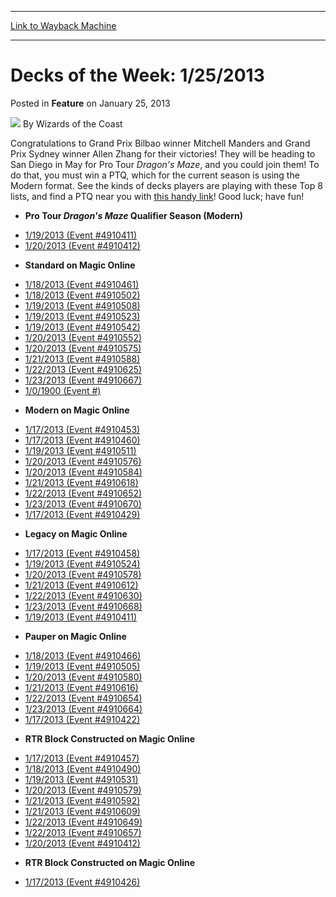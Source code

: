 
---
[Link to Wayback Machine](https://web.archive.org/web/20220126120709/https://magic.wizards.com/en/articles/archive/feature/decks-week-1252013-2013-01-25)

[_metadata_:wayback_url]:- "https://magic.wizards.com/en/articles/archive/feature/decks-week-1252013-2013-01-25"
[_metadata_:wayback_raw_url]:- "https://web.archive.org/web/20220126120709id_/https://magic.wizards.com/en/articles/archive/feature/decks-week-1252013-2013-01-25"
[_metadata_:wayback_capture_timestamp]:- "2022-01-26 12:07:09+00:00"
[_metadata_:description]:- "Congratulations to Grand Prix Bilbao winner Mitchell Manders and Grand Prix Sydney winner Allen Zhang for their victories! They will be heading to San Diego in May for Pro Tour Dragon's Maze, and you could join them! To do that, you must win a PTQ, which for the current season is using the Modern format. See the kinds of decks players are playing with these Top 8 lists, and"
[_metadata_:generator]:- "Drupal 7 (http://drupal.org)"
[_metadata_:publish_date]:- "2013-01-25"
---


Decks of the Week: 1/25/2013
============================



 Posted in **Feature**
 on January 25, 2013 






![](https://media.magic.wizards.com/styles/auth_small/public/images/person/wizards_author.jpg)
By Wizards of the Coast












Congratulations to Grand Prix Bilbao winner Mitchell Manders and Grand Prix Sydney winner Allen Zhang for their victories! They will be heading to San Diego in May for Pro Tour *Dragon's Maze*, and you could join them! To do that, you must win a PTQ, which for the current season is using the Modern format. See the kinds of decks players are playing with these Top 8 lists, and find a PTQ near you with [this handy link](http://www.wizards.com/Magic/TCG/Events.aspx?x=mtg/event/protour/qualifierlist#dgm)! Good luck; have fun! 

* **Pro Tour *Dragon's Maze* Qualifier Season (Modern)**
+ [1/19/2013 (Event #4910411)](http://archive.wizards.com/Magic/Digital/MagicOnlineTourn.aspx?x=mtg/digital/magiconline/tourn/4910411)
+ [1/20/2013 (Event #4910412)](http://archive.wizards.com/Magic/Digital/MagicOnlineTourn.aspx?x=mtg/digital/magiconline/tourn/4910412)
* **Standard on Magic Online**
+ [1/18/2013 (Event #4910461)](http://archive.wizards.com/Magic/Digital/MagicOnlineTourn.aspx?x=mtg/digital/magiconline/tourn/4910461)
+ [1/18/2013 (Event #4910502)](http://archive.wizards.com/Magic/Digital/MagicOnlineTourn.aspx?x=mtg/digital/magiconline/tourn/4910502)
+ [1/19/2013 (Event #4910508)](http://archive.wizards.com/Magic/Digital/MagicOnlineTourn.aspx?x=mtg/digital/magiconline/tourn/4910508)
+ [1/19/2013 (Event #4910523)](http://archive.wizards.com/Magic/Digital/MagicOnlineTourn.aspx?x=mtg/digital/magiconline/tourn/4910523)
+ [1/19/2013 (Event #4910542)](http://archive.wizards.com/Magic/Digital/MagicOnlineTourn.aspx?x=mtg/digital/magiconline/tourn/4910542)
+ [1/20/2013 (Event #4910552)](http://archive.wizards.com/Magic/Digital/MagicOnlineTourn.aspx?x=mtg/digital/magiconline/tourn/4910552)
+ [1/20/2013 (Event #4910575)](http://archive.wizards.com/Magic/Digital/MagicOnlineTourn.aspx?x=mtg/digital/magiconline/tourn/4910575)
+ [1/21/2013 (Event #4910588)](http://archive.wizards.com/Magic/Digital/MagicOnlineTourn.aspx?x=mtg/digital/magiconline/tourn/4910588)
+ [1/22/2013 (Event #4910625)](http://archive.wizards.com/Magic/Digital/MagicOnlineTourn.aspx?x=mtg/digital/magiconline/tourn/4910625)
+ [1/23/2013 (Event #4910667)](http://archive.wizards.com/Magic/Digital/MagicOnlineTourn.aspx?x=mtg/digital/magiconline/tourn/4910667)
+ [1/0/1900 (Event #)](http://archive.wizards.com/Magic/Digital/MagicOnlineTourn.aspx?x=mtg/digital/magiconline/tourn/)
* **Modern on Magic Online**
+ [1/17/2013 (Event #4910453)](http://archive.wizards.com/Magic/Digital/MagicOnlineTourn.aspx?x=mtg/digital/magiconline/tourn/4910453)
+ [1/17/2013 (Event #4910460)](http://archive.wizards.com/Magic/Digital/MagicOnlineTourn.aspx?x=mtg/digital/magiconline/tourn/4910460)
+ [1/19/2013 (Event #4910511)](http://archive.wizards.com/Magic/Digital/MagicOnlineTourn.aspx?x=mtg/digital/magiconline/tourn/4910511)
+ [1/20/2013 (Event #4910576)](http://archive.wizards.com/Magic/Digital/MagicOnlineTourn.aspx?x=mtg/digital/magiconline/tourn/4910576)
+ [1/20/2013 (Event #4910584)](http://archive.wizards.com/Magic/Digital/MagicOnlineTourn.aspx?x=mtg/digital/magiconline/tourn/4910584)
+ [1/21/2013 (Event #4910618)](http://archive.wizards.com/Magic/Digital/MagicOnlineTourn.aspx?x=mtg/digital/magiconline/tourn/4910618)
+ [1/22/2013 (Event #4910652)](http://archive.wizards.com/Magic/Digital/MagicOnlineTourn.aspx?x=mtg/digital/magiconline/tourn/4910652)
+ [1/23/2013 (Event #4910670)](http://archive.wizards.com/Magic/Digital/MagicOnlineTourn.aspx?x=mtg/digital/magiconline/tourn/4910670)
+ [1/17/2013 (Event #4910429)](http://archive.wizards.com/Magic/Digital/MagicOnlineTourn.aspx?x=mtg/digital/magiconline/tourn/4910429)
* **Legacy on Magic Online**
+ [1/17/2013 (Event #4910458)](http://archive.wizards.com/Magic/Digital/MagicOnlineTourn.aspx?x=mtg/digital/magiconline/tourn/4910458)
+ [1/19/2013 (Event #4910524)](http://archive.wizards.com/Magic/Digital/MagicOnlineTourn.aspx?x=mtg/digital/magiconline/tourn/4910524)
+ [1/20/2013 (Event #4910578)](http://archive.wizards.com/Magic/Digital/MagicOnlineTourn.aspx?x=mtg/digital/magiconline/tourn/4910578)
+ [1/21/2013 (Event #4910612)](http://archive.wizards.com/Magic/Digital/MagicOnlineTourn.aspx?x=mtg/digital/magiconline/tourn/4910612)
+ [1/22/2013 (Event #4910630)](http://archive.wizards.com/Magic/Digital/MagicOnlineTourn.aspx?x=mtg/digital/magiconline/tourn/4910630)
+ [1/23/2013 (Event #4910668)](http://archive.wizards.com/Magic/Digital/MagicOnlineTourn.aspx?x=mtg/digital/magiconline/tourn/4910668)
+ [1/19/2013 (Event #4910411)](http://archive.wizards.com/Magic/Digital/MagicOnlineTourn.aspx?x=mtg/digital/magiconline/tourn/4910411)
* **Pauper on Magic Online**
+ [1/18/2013 (Event #4910466)](http://archive.wizards.com/Magic/Digital/MagicOnlineTourn.aspx?x=mtg/digital/magiconline/tourn/4910466)
+ [1/19/2013 (Event #4910505)](http://archive.wizards.com/Magic/Digital/MagicOnlineTourn.aspx?x=mtg/digital/magiconline/tourn/4910505)
+ [1/20/2013 (Event #4910580)](http://archive.wizards.com/Magic/Digital/MagicOnlineTourn.aspx?x=mtg/digital/magiconline/tourn/4910580)
+ [1/21/2013 (Event #4910616)](http://archive.wizards.com/Magic/Digital/MagicOnlineTourn.aspx?x=mtg/digital/magiconline/tourn/4910616)
+ [1/22/2013 (Event #4910654)](http://archive.wizards.com/Magic/Digital/MagicOnlineTourn.aspx?x=mtg/digital/magiconline/tourn/4910654)
+ [1/23/2013 (Event #4910664)](http://archive.wizards.com/Magic/Digital/MagicOnlineTourn.aspx?x=mtg/digital/magiconline/tourn/4910664)
+ [1/17/2013 (Event #4910422)](http://archive.wizards.com/Magic/Digital/MagicOnlineTourn.aspx?x=mtg/digital/magiconline/tourn/4910422)
* **RTR Block Constructed on Magic Online**
+ [1/17/2013 (Event #4910457)](http://archive.wizards.com/Magic/Digital/MagicOnlineTourn.aspx?x=mtg/digital/magiconline/tourn/4910457)
+ [1/18/2013 (Event #4910490)](http://archive.wizards.com/Magic/Digital/MagicOnlineTourn.aspx?x=mtg/digital/magiconline/tourn/4910490)
+ [1/19/2013 (Event #4910531)](http://archive.wizards.com/Magic/Digital/MagicOnlineTourn.aspx?x=mtg/digital/magiconline/tourn/4910531)
+ [1/20/2013 (Event #4910579)](http://archive.wizards.com/Magic/Digital/MagicOnlineTourn.aspx?x=mtg/digital/magiconline/tourn/4910579)
+ [1/21/2013 (Event #4910592)](http://archive.wizards.com/Magic/Digital/MagicOnlineTourn.aspx?x=mtg/digital/magiconline/tourn/4910592)
+ [1/21/2013 (Event #4910609)](http://archive.wizards.com/Magic/Digital/MagicOnlineTourn.aspx?x=mtg/digital/magiconline/tourn/4910609)
+ [1/22/2013 (Event #4910649)](http://archive.wizards.com/Magic/Digital/MagicOnlineTourn.aspx?x=mtg/digital/magiconline/tourn/4910649)
+ [1/22/2013 (Event #4910657)](http://archive.wizards.com/Magic/Digital/MagicOnlineTourn.aspx?x=mtg/digital/magiconline/tourn/4910657)
+ [1/20/2013 (Event #4910412)](http://archive.wizards.com/Magic/Digital/MagicOnlineTourn.aspx?x=mtg/digital/magiconline/tourn/4910412)
* **RTR Block Constructed on Magic Online**
+ [1/17/2013 (Event #4910426)](http://archive.wizards.com/Magic/Digital/MagicOnlineTourn.aspx?x=mtg/digital/magiconline/tourn/4910426)






